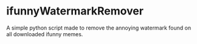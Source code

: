 # ifunnyWatermarkRemover
A simple python script made to remove the annoying watermark found on all downloaded ifunny memes.

